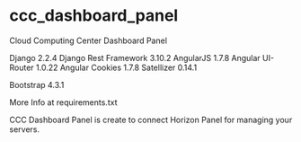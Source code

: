 # ccc_dashboard_panel
Cloud Computing Center Dashboard Panel

Django 2.2.4
Django Rest Framework 3.10.2
AngularJS 1.7.8
Angular UI-Router 1.0.22
Angular Cookies 1.7.8
Satellizer 0.14.1

Bootstrap 4.3.1

More Info at requirements.txt

CCC Dashboard Panel is create to connect Horizon Panel for managing your servers.
